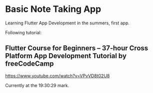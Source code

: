 # Basic Note Taking App
Learning Flutter App Development in the summers, first app. 


Following tutorial: 
## Flutter Course for Beginners – 37-hour Cross Platform App Development Tutorial by freeCodeCamp
https://www.youtube.com/watch?v=VPvVD8t02U8

Currently at the 19:30:29 mark.
